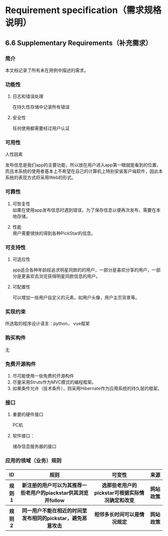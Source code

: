 # Requirement specification（需求规格说明）


## 6.6 Supplementary Requirements（补充需求）
 
### 简介
本文档记录了所有未在用例中描述的需求。

### 功能性
1. 日志和错误处理  
 
	在持久性存储中记录所有错误

2. 安全性  

	任何使用都需要经过用户认证

### 可用性
人性因素

发布信息是我们app的主要功能，所以放在用户进入app第一眼就能看到的位置，而且本系统的使用者基本上不希望在自己的计算机上特别安装客户端软件，因此本系统的表现方式将采用Web的形式。
 
### 可靠性
1. 可恢复性  
	如果在使用app发布信息时遇到错误，为了保存信息以便再次发布，需要在本地存储。

2. 性能   
	用户需要很快的得到各种PickStar的信息。

### 可支持性
1. 可适应性 
  
	app适合各种年龄段追求明星同款的的用户，一部分是喜欢分享的用户，一部分是更喜欢去浏览获得明星同款信息的用户。

2. 可配置性  
 
	可以增加一些用户自定义的元素，如用户头像，用户主页背景等。

### 实现约束
所选取的程序设计语言：python， vue框架
 
### 购买构件
无
 
### 免费开源构件
1. 尽可能使用一些免费的开源构件
2. 尽量采用Struts作为MVC模式的编程框架。
3. 如果条件允许（技术条件），则采用Hibernate作为应用系统的持久层的框架。
 
### 接口
1. 重要的硬件接口
   
   PC机

2. 软件接口：

   储存信息服务器的接口

### 应用的领域（业务）规则


<table>
    <thead>
        <tr>
            <th>ID</th>
            <th>规则</th>
            <th>可变性</th>
            <th>来源</th>
        </tr>
    </thead>
    <tbody>
       <tr>
            <th>规则1</th>
            <th>新注册的用户可以为其推荐一些老用户的piackstar供其浏览并follow</th>
            <th>选那些老用户的pickstar可根据实际情况确定和改变</th>
            <th>网站政策</th>
       </tr>
       <tr>
            <th>规则2</th>
            <th>同一用户不能在相近的时间里发布相同的pickstar，避免恶意攻击</th>
            <th>相邻多长时间可以是情况规定</th>
            <th>网站政策</th>
        </tr>     
    </tbody>
</table>


 	 	 	 
 	 	 	 
 	 	 	 
 	 	 	 
 	 	 	 
 	 	 	 
 	 	 	 
 	 	 	 